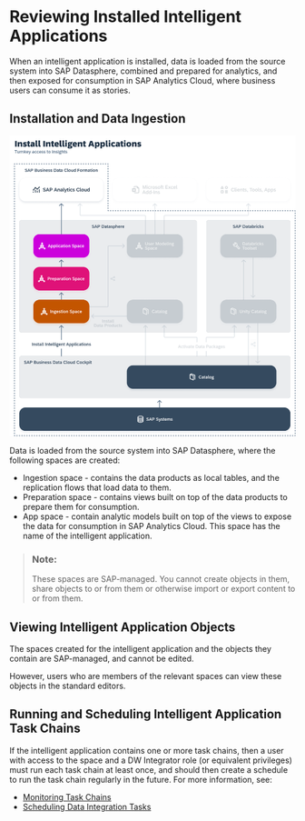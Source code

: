<!-- loio644648756d334daaaf35d4fc9a0feeda -->

# Reviewing Installed Intelligent Applications

When an intelligent application is installed, data is loaded from the source system into SAP Datasphere, combined and prepared for analytics, and then exposed for consumption in SAP Analytics Cloud, where business users can consume it as stories.



## Installation and Data Ingestion

![](images/Install_Intelligent_Applications_9d8148a.png)

Data is loaded from the source system into SAP Datasphere, where the following spaces are created:

-   Ingestion space - contains the data products as local tables, and the replication flows that load data to them.
-   Preparation space - contains views built on top of the data products to prepare them for consumption.
-   App space - contain analytic models built on top of the views to expose the data for consumption in SAP Analytics Cloud. This space has the name of the intelligent application.

> ### Note:  
> These spaces are SAP-managed. You cannot create objects in them, share objects to or from them or otherwise import or export content to or from them.



<a name="loio644648756d334daaaf35d4fc9a0feeda__section_rf1_vzd_zcc"/>

## Viewing Intelligent Application Objects

The spaces created for the intelligent application and the objects they contain are SAP-managed, and cannot be edited.

However, users who are members of the relevant spaces can view these objects in the standard editors.



<a name="loio644648756d334daaaf35d4fc9a0feeda__section_ds5_312_d2c"/>

## Running and Scheduling Intelligent Application Task Chains

If the intelligent application contains one or more task chains, then a user with access to the space and a DW Integrator role \(or equivalent privileges\) must run each task chain at least once, and should then create a schedule to run the task chain regularly in the future. For more information, see:

-   [Monitoring Task Chains](Data-Integration-Monitor/monitoring-task-chains-4142201.md)
-   [Scheduling Data Integration Tasks](Data-Integration-Monitor/scheduling-data-integration-tasks-7fa0762.md)

